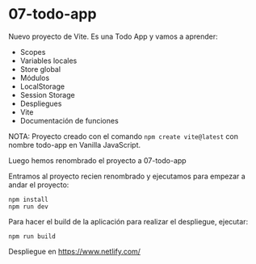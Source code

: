 # 07-todo-app

Nuevo proyecto de Vite. Es una Todo App y vamos a aprender:

- Scopes
- Variables locales
- Store global
- Módulos
- LocalStorage
- Session Storage
- Despliegues
- Vite
- Documentación de funciones

NOTA: Proyecto creado con el comando `npm create vite@latest` con nombre todo-app en Vanilla JavaScript.

Luego hemos renombrado el proyecto a 07-todo-app

Entramos al proyecto recien renombrado y ejecutamos para empezar a andar el proyecto:

```
npm install
npm run dev
```

Para hacer el build de la aplicación para realizar el despliegue, ejecutar:

```
npm run build
```

Despliegue en https://www.netlify.com/
